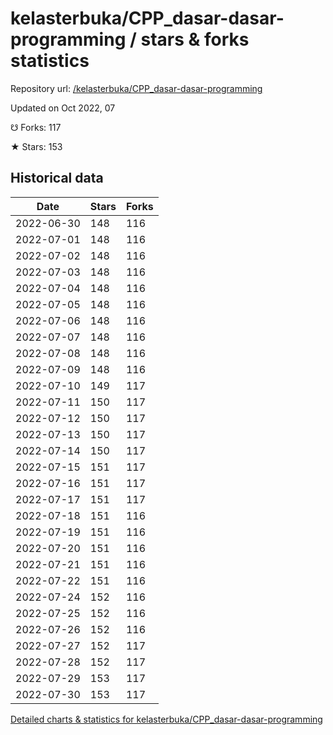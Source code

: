 # kelasterbuka/CPP_dasar-dasar-programming / stars & forks statistics

Repository url: [/kelasterbuka/CPP_dasar-dasar-programming](https://github.com/kelasterbuka/CPP_dasar-dasar-programming)

Updated on Oct 2022, 07

☋ Forks: 117

★ Stars: 153

## Historical data
| Date | Stars | Forks |
|------|-------|-------|
| 2022-06-30 | 148 | 116 | 
| 2022-07-01 | 148 | 116 | 
| 2022-07-02 | 148 | 116 | 
| 2022-07-03 | 148 | 116 | 
| 2022-07-04 | 148 | 116 | 
| 2022-07-05 | 148 | 116 | 
| 2022-07-06 | 148 | 116 | 
| 2022-07-07 | 148 | 116 | 
| 2022-07-08 | 148 | 116 | 
| 2022-07-09 | 148 | 116 | 
| 2022-07-10 | 149 | 117 | 
| 2022-07-11 | 150 | 117 | 
| 2022-07-12 | 150 | 117 | 
| 2022-07-13 | 150 | 117 | 
| 2022-07-14 | 150 | 117 | 
| 2022-07-15 | 151 | 117 | 
| 2022-07-16 | 151 | 117 | 
| 2022-07-17 | 151 | 117 | 
| 2022-07-18 | 151 | 116 | 
| 2022-07-19 | 151 | 116 | 
| 2022-07-20 | 151 | 116 | 
| 2022-07-21 | 151 | 116 | 
| 2022-07-22 | 151 | 116 | 
| 2022-07-24 | 152 | 116 | 
| 2022-07-25 | 152 | 116 | 
| 2022-07-26 | 152 | 116 | 
| 2022-07-27 | 152 | 117 | 
| 2022-07-28 | 152 | 117 | 
| 2022-07-29 | 153 | 117 | 
| 2022-07-30 | 153 | 117 | 


[Detailed charts & statistics for kelasterbuka/CPP_dasar-dasar-programming](https://reviewgithub.com/rep/kelasterbuka/CPP_dasar-dasar-programming)
